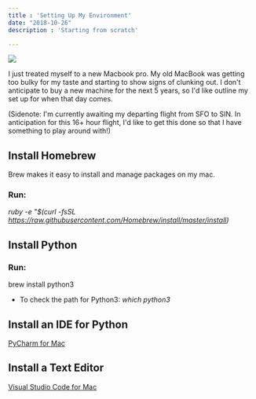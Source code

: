 ```yaml
---
title : 'Setting Up My Environment'
date: "2018-10-26"
description : 'Starting from scratch'

---
```


<img src="/images/airport.png" > 

I just treated myself to a new Macbook pro. My old MacBook was getting too bulky for my taste and starting to show signs of clunking out. I don't anticipate to buy a new machine for the next 5 years, so I'd like outline my set up for when that day comes. 

(Sidenote: I'm currently awaiting my departing flight from SFO to SIN. In anticipation for this 16+ hour flight, I'd like to get this done so that I have something to play around with!) 

## Install Homebrew
Brew makes it easy to install and manage packages on my mac.<br>
### Run:
 <i> ruby -e "$(curl -fsSL https://raw.githubusercontent.com/Homebrew/install/master/install) </i>

## Install Python
### Run: 
brew install python3 <br> 
* To check the path for Python3: <i> which python3 </i>

## Install an IDE for Python</li>
<a href="https://www.jetbrains.com/pycharm/download/#section=mac">PyCharm for Mac</a> 

## Install a Text Editor</li>
<a href="https://code.visualstudio.com/download"> Visual Studio Code for Mac</a>

